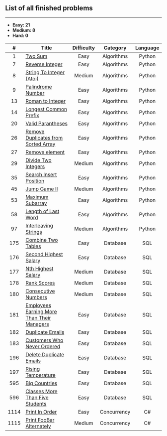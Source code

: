 ## List of all finished problems
---------------
- **Easy: 21**
- **Medium: 8**
- **Hard: 0**

| # | Title | Difficulty | Category | Language |
|:---:|---|:-:|:-:|:-:|
| 1 | <a href=https://github.com/ngoqhu/LeetCode-Challenges/tree/main/TwoSum>Two Sum</a> | Easy | Algorithms | Python |
| 7 | <a href=https://github.com/ngoqhu/LeetCode-Challenges/tree/main/ReverseInteger>Reverse Integer</a> | Easy | Algorithms | Python |
| 8 | <a href=https://github.com/ngoqhu/LeetCode-Challenges/tree/main/StringToIntegerAtoi>String To Integer (Atoi)</a> | Medium | Algorithms | Python |
| 9 | <a href=https://github.com/ngoqhu/LeetCode-Challenges/tree/main/PalindromeNumber>Palindrome Number</a> | Easy | Algorithms | Python |
| 13 | <a href=https://github.com/ngoqhu/LeetCode-Challenges/tree/main/RomanToInteger>Roman to Integer</a> | Easy | Algorithms | Python |
| 14 | <a href=https://github.com/ngoqhu/LeetCode-Challenges/tree/main/LongestCommonPrefix>Longest Common Prefix</a> | Easy | Algorithms | Python |
| 20 | <a href=https://github.com/ngoqhu/LeetCode-Challenges/tree/main/ValidParantheses>Valid Parantheses</a> | Easy | Algorithms | Python |
| 26 | <a href=https://github.com/ngoqhu/LeetCode-Challenges/tree/main/RemoveDuplicatesFromSortedArray>Remove Duplicates from Sorted Array</a> | Easy | Algorithms | Python |
| 27 | <a href=https://github.com/ngoqhu/LeetCode-Challenges/tree/main/RemoveElement>Remove element</a> | Easy | Algorithms |Python 
| 29 | <a href=https://github.com/ngoqhu/LeetCode-Challenges/tree/main/DivideTwoIntegers>Divide Two Integers</a> | Medium | Algorithms | Python |
| 35 | <a href=https://github.com/ngoqhu/LeetCode-Challenges/tree/main/SearchInsertPosition>Search Insert Position</a> | Easy | Algorithms | Python |
| 45 | <a href=https://github.com/ngoqhu/LeetCode-Challenges/tree/main/JumpGameII>Jump Game II</a> | Medium | Algorithms |Python 
| 53 | <a href=https://github.com/ngoqhu/LeetCode-Challenges/tree/main/MaximumSubarray>Maximum Subarray</a> | Easy | Algorithms | Python |
| 58 | <a href=https://github.com/ngoqhu/LeetCode-Challenges/tree/main/LengthOfLastWord>Length of Last Word</a> | Easy | Algorithms | Python |
| 97 | <a href=https://github.com/ngoqhu/LeetCode-Challenges/tree/main/InterleavingStrings>Interleaving Strings</a> | Medium | Algorithms | Python |
| 175 | <a href=https://github.com/ngoqhu/LeetCode-Challenges/tree/main/CombineTwoTables>Combine Two Tables</a> | Easy | Database | SQL |
| 176 | <a href=https://github.com/ngoqhu/LeetCode-Challenges/tree/main/SecondHighestSalary>Second Highest Salary</a> | Easy | Database | SQL |
| 177 | <a href=https://github.com/ngoqhu/LeetCode-Challenges/tree/main/NthHighestSalary>Nth Highest Salary</a> | Medium | Database | SQL |
| 178 | <a href=https://github.com/ngoqhu/LeetCode-Challenges/tree/main/RankScores>Rank Scores</a> | Medium | Database | SQL |
| 180 | <a href=https://github.com/ngoqhu/LeetCode-Challenges/tree/main/ConsecutiveNumbers>Consecutive Numbers</a> | Medium | Database | SQL |
| 181 | <a href=https://github.com/ngoqhu/LeetCode-Challenges/tree/main/EmployeesEarningMoreThanTheirManagers>Employees Earning More Than Their Managers</a> | Easy | Database | SQL |
| 182 | <a href=https://github.com/ngoqhu/LeetCode-Challenges/tree/main/DuplicateEmails>Duplicate Emails</a> | Easy | Database | SQL |
| 183 | <a href=https://github.com/ngoqhu/LeetCode-Challenges/tree/main/CustomersWhoNeverOrdered>Customers Who Never Ordered</a> | Easy | Database | SQL |
| 196 | <a href=https://github.com/ngoqhu/LeetCode-Challenges/tree/main/DeleteDuplicateEmails>Delete Duplicate Emails</a> | Easy | Database | SQL |
| 197 | <a href=https://github.com/ngoqhu/LeetCode-Challenges/tree/main/RisingTemperature>Rising Temperature</a> | Easy | Database | SQL |
| 595 | <a href=https://github.com/ngoqhu/LeetCode-Challenges/tree/main/BigCountries>Big Countries</a> | Easy | Database | SQL |
| 596 | <a href=https://github.com/ngoqhu/LeetCode-Challenges/tree/main/ClassesMoreThanFiveStudents>Classes More Than Five Students</a> | Easy | Database | SQL |
| 1114 | <a href=https://github.com/ngoqhu/LeetCode-Challenges/tree/main/PrintInOrder>Print In Order</a> | Easy | Concurrency | C# |
| 1115 | <a href=https://github.com/ngoqhu/LeetCode-Challenges/tree/main/PrintFooBarAlternately>Print FooBar Alternately</a> | Medium | Concurrency | C# |

